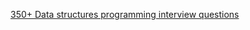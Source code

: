 [350+ Data structures programming interview questions](https://techiedelight.quora.com/350%2B-Data-structures-programming-interview-questions?srid=hOqIb)
